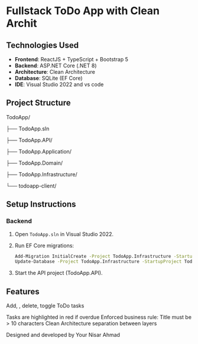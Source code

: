 # Fullstack ToDo App with Clean Archit

##  Technologies Used

- **Frontend**: ReactJS + TypeScript + Bootstrap 5  
- **Backend**: ASP.NET Core (.NET 8)  
- **Architecture**: Clean Architecture  
- **Database**: SQLite (EF Core)  
- **IDE**: Visual Studio 2022 and vs code

## Project Structure

TodoApp/

├── TodoApp.sln

├── TodoApp.API/

├── TodoApp.Application/

├── TodoApp.Domain/

├── TodoApp.Infrastructure/

└── todoapp-client/

## Setup Instructions

### Backend

1. Open `TodoApp.sln` in Visual Studio 2022.
2. Run EF Core migrations:

   ```bash
   Add-Migration InitialCreate -Project TodoApp.Infrastructure -StartupProject TodoApp.API
   Update-Database -Project TodoApp.Infrastructure -StartupProject TodoApp.API
3. Start the API project (TodoApp.API).

## Features
Add, , delete, toggle ToDo tasks

Tasks are highlighted in red if overdue
Enforced business rule: Title must be > 10 characters
Clean Architecture separation between layers

Designed and developed by Your Nisar Ahmad
